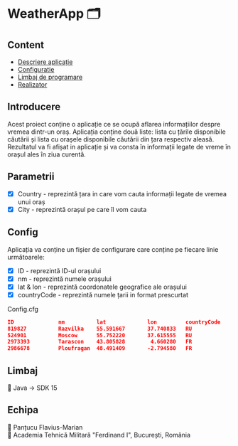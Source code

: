 # WeatherApp :card_index_dividers:

## Content
- [Descriere aplicație](#Introducere)
- [Configuratie](#Config)
- [Limbaj de programare](#Limbaj)
- [Realizator](#Realizator)


## Introducere
Acest proiect conține o aplicație ce se ocupă aflarea informațiilor despre vremea dintr-un oraș. Aplicația conține două liste: lista cu țările disponibile căutării și lista cu orașele disponibile căutării din țara respectiv aleasă. Rezultatul va fi afișat in aplicație și va consta în informații legate de vreme în orașul ales în ziua curentă.


## Parametrii
- [x] Country - reprezintă țara in care vom cauta informații legate de vremea unui oraș
- [x] City - reprezintă orașul pe care îl vom cauta

## Config
Aplicația va conține un fișier de configurare care conține pe fiecare linie următoarele:
- [x] ID - reprezintă ID-ul orașului
- [x] nm - reprezintă numele orașului 
- [x] lat & lon - reprezintă coordonatele geografice ale orașului
- [x] countryCode - reprezintă numele țarii in format prescurtat

Config.cfg

```json
ID              nm          lat             lon         countryCode
819827          Razvilka    55.591667       37.740833   RU
524901          Moscow      55.752220       37.615555   RU
2973393	        Tarascon    43.805828        4.660280   FR
2986678	        Ploufragan  48.491409       -2.794580   FR
```

## Limbaj
:memo: Java -> SDK 15

## Echipa

:man: Panțucu Flavius-Marian
<br />
:school: Academia Tehnică Militară "Ferdinand I", București, România
